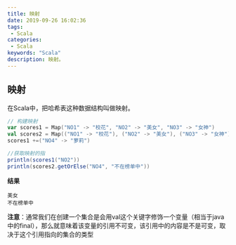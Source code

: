 ```yaml
---
title: 映射
date: 2019-09-26 16:02:36
tags: 
 - Scala
categories: 
 - Scala
keywords: "Scala"
description: 映射。
---
```


## 映射
在Scala中，把哈希表这种数据结构叫做映射。


```scala
// 构建映射
var scores1 = Map("NO1" -> "校花", "NO2" -> "美女", "NO3" -> "女神")
val scores2 = Map(("NO1" -> "校花"), ("NO2" -> "美女"), ("NO3" -> "女神"))
scores1 +=("NO4" -> "萝莉")

//获取映射的指
println(scores1("NO2"))
println(scores2.getOrElse("NO4", "不在榜单中"))
```
**结果**

```
美女
不在榜单中
```

**注意**：通常我们在创建一个集合是会用val这个关键字修饰一个变量（相当于java中的final），那么就意味着该变量的引用不可变，该引用中的内容是不是可变，取决于这个引用指向的集合的类型